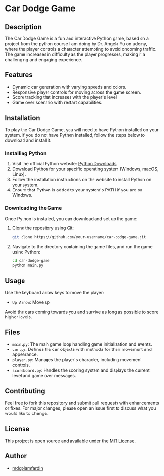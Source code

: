 # Car Dodge Game

## Description
The Car Dodge Game is a fun and interactive Python game, based on a project from the python course I am doing by Dr. Angela Yu on udemy, where the player controls a character attempting to avoid oncoming traffic. The game increases in difficulty as the player progresses, making it a challenging and engaging experience.

## Features
- Dynamic car generation with varying speeds and colors.
- Responsive player controls for moving across the game screen.
- Score tracking that increases with the player's level.
- Game over scenario with restart capabilities.

## Installation
To play the Car Dodge Game, you will need to have Python installed on your system. If you do not have Python installed, follow the steps below to download and install it.

### Installing Python
1. Visit the official Python website: [Python Downloads](https://www.python.org/downloads/)
2. Download Python for your specific operating system (Windows, macOS, Linux).
3. Follow the installation instructions on the website to install Python on your system.
4. Ensure that Python is added to your system's PATH if you are on Windows.

### Downloading the Game
Once Python is installed, you can download and set up the game:
1. Clone the repository using Git:
   ```bash
   git clone https://github.com/your-username/car-dodge-game.git

1. Navigate to the directory containing the game files, and run the game using Python:

   ```bash
   cd car-dodge-game
   python main.py

## Usage
Use the keyboard arrow keys to move the player:
- `Up Arrow`: Move up

Avoid the cars coming towards you and survive as long as possible to score higher levels.

## Files
- `main.py`: The main game loop handling game initialization and events.
- `car.py`: Defines the car objects with methods for their movement and appearance.
- `player.py`: Manages the player's character, including movement controls.
- `scoreboard.py`: Handles the scoring system and displays the current level and game over messages.

## Contributing
Feel free to fork this repository and submit pull requests with enhancements or fixes. For major changes, please open an issue first to discuss what you would like to change.

## License
This project is open source and available under the [MIT License](LICENSE.txt).

## Author
- [mdgolamfardin](https://github.com/mdgolamfardin)
